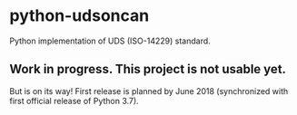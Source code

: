 # python-udsoncan
Python implementation of UDS (ISO-14229) standard.

## Work in progress. This project is not usable yet. ##
But is on its way! First release is planned by June 2018 (synchronized with first official release of Python 3.7).
